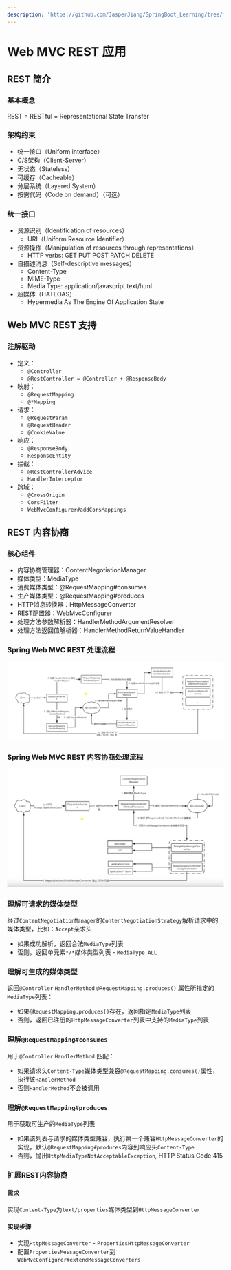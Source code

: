 ```yaml
---
description: 'https://github.com/JasperJiang/SpringBoot_Learning/tree/master/springbootrest'
---
```


# Web MVC REST 应用

## REST 简介

### 基本概念

REST = RESTful = Representational State Transfer

### 架构约束

* 统一接口（Uniform interface）
* C/S架构（Client-Server）
* 无状态（Stateless）
* 可缓存（Cacheable）
* 分层系统（Layered System）
* 按需代码（Code on demand）（可选）

### 统一接口

* 资源识别（Identification of resources）
  * URI（Uniform Resource Identifier）
* 资源操作（Manipulation of resources through representations）
  * HTTP verbs: GET PUT POST PATCH DELETE
* 自描述消息（Self-descriptive messages）
  * Content-Type
  * MIME-Type
  * Media Type: application/javascript  text/html
* 超媒体（HATEOAS）
  * Hypermedia As The Engine Of Application State

## Web MVC REST 支持

### 注解驱动

* 定义：
  * `@Controller`   
  * `@RestController = @Controller + @ResponseBody`
* 映射：
  * `@RequestMapping`   
  * `@*Mapping`
* 请求：
  * `@RequestParam`    
  * `@RequestHeader`   
  * `@CookieValue`
* 响应：
  * `@ResponseBody`    
  * `ResponseEntity`
* 拦截：
  * `@RestControllerAdvice` 
  * `HandlerInterceptor`
* 跨域：
  * `@CrossOrigin`   
  * `CorsFilter`   
  * `WebMvcConfigurer#addCorsMappings`

## REST 内容协商

### 核心组件

* 内容协商管理器：ContentNegotiationManager
* 媒体类型：MediaType
* 消费媒体类型：@RequestMapping\#consumes
* 生产媒体类型：@RequestMapping\#produces
* HTTP消息转换器：HttpMessageConverter
* REST配置器：WebMvcConfigurer
* 处理方法参数解析器：HandlerMethodArgumentResolver
* 处理方法返回值解析器：HandlerMethodReturnValueHandler

### Spring Web MVC REST 处理流程

![](../../.gitbook/assets/image%20%2829%29.png)

### Spring Web MVC REST 内容协商处理流程

![](../../.gitbook/assets/image%20%2817%29.png)

### 理解可请求的媒体类型

经过`ContentNegotiationManager`的`ContentNegotiationStrategy`解析请求中的媒体类型，比如：`Accept`亲求头

* 如果成功解析，返回合法`MediaType`列表
* 否则，返回单元素`*/*`媒体类型列表 - `MediaType.ALL`

### 理解可生成的媒体类型

返回`@Controller` `HandlerMethod` `@RequestMapping.produces()` 属性所指定的`MediaType`列表：

* 如果`@RequestMapping.produces()`存在，返回指定`MediaType`列表
* 否则，返回已注册的`HttpMessageConverter`列表中支持的`MediaType`列表

### 理解`@RequestMapping#consumes`

用于`@Controller` `HandlerMethod` 匹配：

* 如果请求头`Content-Type`媒体类型兼容`@RequestMapping.consumes()`属性，执行该`HandlerMethod`
* 否则`HandlerMethod`不会被调用

### 理解`@RequestMapping#produces`

用于获取可生产的`MediaType`列表

* 如果该列表与请求的媒体类型兼容，执行第一个兼容`HttpMessageConverter`的实现，默认`@RequestMapping#produces`内容到响应头`Content-Type`
* 否则，抛出`HttpMediaTypeNotAcceptableException`, HTTP Status Code:415

### 扩展REST内容协商

#### 需求

实现`Content-Type`为`text/properties`媒体类型到`HttpMessageConverter`

#### 实现步骤

* 实现`HttpMessageConverter` - `PropertiesHttpMessageConverter`
* 配置`PropertiesMessageConverter`到`WebMvcConfigurer#extendMessageConverters`

